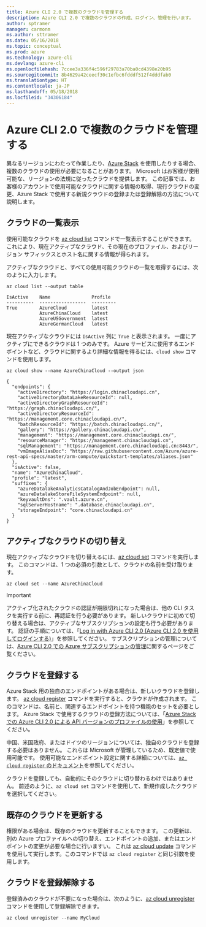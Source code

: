 ```yaml
---
title: Azure CLI 2.0 で複数のクラウドを管理する
description: Azure CLI 2.0 で複数のクラウドの作成、ログイン、管理を行います。
author: sptramer
manager: carmonm
ms.author: sttramer
ms.date: 05/16/2018
ms.topic: conceptual
ms.prod: azure
ms.technology: azure-cli
ms.devlang: azure-cli
ms.openlocfilehash: 7ccee3a336f4c596f29783a70ba0cd4398e20b95
ms.sourcegitcommit: 8b4629a42ceecf30c1efbc6fdddf512f4dddfab0
ms.translationtype: HT
ms.contentlocale: ja-JP
ms.lasthandoff: 05/18/2018
ms.locfileid: "34306184"
---
```

# <a name="managing-multiple-clouds-with-azure-cli-20"></a>Azure CLI 2.0 で複数のクラウドを管理する

異なるリージョンにわたって作業したり、[Azure Stack](https://docs.microsoft.com/azure/azure-stack/user/) を使用したりする場合、複数のクラウドの使用が必要になることがあります。 Microsoft はお客様が使用可能な、リージョンの法規に従ったクラウドを提供します。 この記事では、お客様のアカウントで使用可能なクラウドに関する情報の取得、現行クラウドの変更、Azure Stack で使用する新規クラウドの登録または登録解除の方法について説明します。

## <a name="listing-clouds"></a>クラウドの一覧表示

使用可能なクラウドを [az cloud list](/cli/azure/cloud#az-cloud-list) コマンドで一覧表示することができます。 これにより、現在アクティブなクラウド、その現在のプロファイル、およびリージョン サフィックスとホスト名に関する情報が得られます。

アクティブなクラウドと、すべての使用可能クラウドの一覧を取得するには、次のように入力します。

```azurecli-interactive
az cloud list --output table
```

```output
IsActive    Name               Profile
----------  -----------------  ---------
True        AzureCloud         latest
            AzureChinaCloud    latest
            AzureUSGovernment  latest
            AzureGermanCloud   latest
```

現在アクティブなクラウドには `IsActive` 列に `True` と表示されます。 一度にアクティブにできるクラウドは 1 つのみです。 Azure サービスに使用するエンドポイントなど、クラウドに関するより詳細な情報を得るには、`cloud show` コマンドを使用します。

```azurecli-interactive
az cloud show --name AzureChinaCloud --output json
```

```output
{
  "endpoints": {
    "activeDirectory": "https://login.chinacloudapi.cn",
    "activeDirectoryDataLakeResourceId": null,
    "activeDirectoryGraphResourceId": "https://graph.chinacloudapi.cn/",
    "activeDirectoryResourceId": "https://management.core.chinacloudapi.cn/",
    "batchResourceId": "https://batch.chinacloudapi.cn/",
    "gallery": "https://gallery.chinacloudapi.cn/",
    "management": "https://management.core.chinacloudapi.cn/",
    "resourceManager": "https://management.chinacloudapi.cn",
    "sqlManagement": "https://management.core.chinacloudapi.cn:8443/",
    "vmImageAliasDoc": "https://raw.githubusercontent.com/Azure/azure-rest-api-specs/master/arm-compute/quickstart-templates/aliases.json"
  },
  "isActive": false,
  "name": "AzureChinaCloud",
  "profile": "latest",
  "suffixes": {
    "azureDatalakeAnalyticsCatalogAndJobEndpoint": null,
    "azureDatalakeStoreFileSystemEndpoint": null,
    "keyvaultDns": ".vault.azure.cn",
    "sqlServerHostname": ".database.chinacloudapi.cn",
    "storageEndpoint": "core.chinacloudapi.cn"
  }
}
```

## <a name="switching-the-active-cloud"></a>アクティブなクラウドの切り替え

現在アクティブなクラウドを切り替えるには、[az cloud set](/cli/azure/cloud#az-cloud-set) コマンドを実行します。 このコマンドは、1 つの必須の引数として、クラウドの名前を受け取ります。

```azurecli-interactive
az cloud set --name AzureChinaCloud
```

> [!IMPORTANT]
> アクティブ化されたクラウドの認証が期限切れになった場合は、他の CLI タスクを実行する前に、再認証を行う必要があります。 新しいクラウドに初めて切り替える場合は、アクティブなサブスクリプションの設定も行う必要があります。
> 認証の手順については、「[Log in with Azure CLI 2.0 (Azure CLI 2.0 を使用してログインする)](authenticate-azure-cli.md)」を参照してください。 サブスクリプションの管理については、[Azure CLI 2.0 での Azure サブスクリプションの管理](manage-azure-subscriptions-azure-cli.md)に関するページをご覧ください。

## <a name="register-a-cloud"></a>クラウドを登録する

Azure Stack 用の独自のエンドポイントがある場合は、新しいクラウドを登録します。 [az cloud register](/cli/azure/cloud#az-cloud-register) コマンドを実行すると、クラウドが作成されます。 このコマンドは、名前と、関連するエンドポイントを持つ機能のセットを必要とします。 Azure Stack で使用するクラウドの登録方法については、「[Azure Stack での Azure CLI 2.0 による API バージョンのプロファイルの使用](/azure/azure-stack/user/azure-stack-version-profiles-azurecli2#connect-to-azure-stack)」を参照してください。

中国、米国政府、またはドイツのリージョンについては、独自のクラウドを登録する必要はありません。 これらは Microsoft が管理しているため、既定値で使用可能です。  使用可能なエンドポイント設定に関する詳細については、[`az cloud register` のドキュメント](/cli/azure/cloud#az-cloud-register)を参照してください。

クラウドを登録しても、自動的にそのクラウドに切り替わるわけではありません。 前述のように、`az cloud set` コマンドを使用して、新規作成したクラウドを選択してください。

## <a name="update-an-existing-cloud"></a>既存のクラウドを更新する

権限がある場合は、既存のクラウドを更新することもできます。 この更新は、別の Azure プロファイルへの切り替え、エンドポイントの追加、またはエンドポイントの変更が必要な場合に行いますい。
これは [az cloud update](/cli/azure/cloud#az-cloud-update) コマンドを使用して実行します。このコマンドでは `az cloud register` と同じ引数を使用します。

## <a name="unregister-a-cloud"></a>クラウドを登録解除する

登録済みのクラウドが不要になった場合は、次のように、[az cloud unregister](/cli/azure/cloud#az-cloud-unregister) コマンドを使用して登録解除できます。

```azurecli-interactive
az cloud unregister --name MyCloud
```
